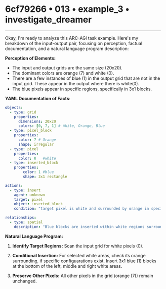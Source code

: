 # 6cf79266 • 013 • example_3 • investigate_dreamer

---
Okay, I'm ready to analyze this ARC-AGI task example. Here's my breakdown of the input-output pair, focusing on perception, factual documentation, and a natural language program description:

**Perception of Elements:**

*   The input and output grids are the same size (20x20).
*   The dominant colors are orange (7) and white (0).
*   There are a few instances of blue (1) in the output grid that are not in the input grid. These appear in the output where there is white(0).
*   The blue pixels appear in specific regions, specifically in 3x1 blocks.

**YAML Documentation of Facts:**



```yaml
objects:
  - type: grid
    properties:
      dimensions: 20x20
      colors: [0, 7, 1] # White, Orange, Blue
  - type: pixel_block
    properties:
      color: 7 # Orange
      shape: irregular
  - type: pixel
    properties:
      color: 0   #white
  - type: inserted_block
    properties:
        color: 1 #blue
        shape: 3x1 rectangle

actions:
  - type: insert
    agent: unknown
    target: pixel
    object: inserted_block
    condition: "target pixel is white and surrounded by orange in specific pattern."

relationships:
  - type: spatial
    description: "Blue blocks are inserted within white regions surrounded by specific configurations of orange"
```



**Natural Language Program:**

1.  **Identify Target Regions:** Scan the input grid for white pixels (0).

2.  **Conditional Insertion:** For selected white areas, check its orange surrounding, if specific configuarations exist.
    Insert 3x1 blue (1) blocks at the bottom of the left, middle and right white areas.

3.  **Preserve Other Pixels:** All other pixels in the grid (orange (7)) remain unchanged.

